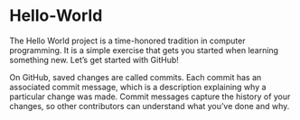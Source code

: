 # Hello-World
The Hello World project is a time-honored tradition in computer programming. It is a simple exercise that gets you started when learning something new. Let’s get started with GitHub!


On GitHub, saved changes are called commits. Each commit has an associated commit message, which is a description explaining why a particular change was made. Commit messages capture the history of your changes, so other contributors can understand what you’ve done and why.
